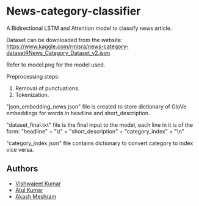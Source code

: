 # News-category-classifier
A Bidirectional LSTM and Attention model to classify news article.

Dataset can be downloaded from the website: https://www.kaggle.com/rmisra/news-category-dataset#News_Category_Dataset_v2.json

Refer to model.png for the model used.

Preprocessing steps:
1. Removal of punctuations.
2. Tokenization.

"json_embedding_news.json" file is created to store dictionary of GloVe embeddings for words in headline and short_description.

"dataset_final.txt" file is the final input to the model, each line in it is of the form: "headline" + "\t" + "short_description" + "category_index" + "\n"

"category_index.json" file contains dictionary to convert category to index vice versa.

## Authors

*  [Vishwajeet Kumar](https://github.com/vishwajeetkr)
*  [Atul Kumar](https://github.com/atkatul)
*  [Akash Meshram](https://github.com/akashmeshram)
